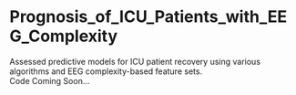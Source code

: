 # Prognosis_of_ICU_Patients_with_EEG_Complexity
Assessed predictive models for ICU patient recovery using various algorithms and EEG complexity-based feature sets.\
Code Coming Soon...
